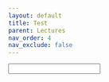 ```yaml
---
layout: default
title: Test
parent: Lectures
nav_order: 4
nav_exclude: false
---
```


<script>
function Code() {
    const code = document.getElementById('code').value;
    document.getElementById("print").innerText = code;
    document.getElementById("result").innerText = `<py-script output="out">` + code + `</py-script>`;
}
</script>

<input id='code' onkeyup='Code()'/>
<div id='print'></div>

<div id='result'></div>

<div id="out"></div>
